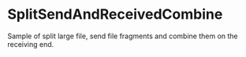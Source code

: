 # SplitSendAndReceivedCombine
Sample of split large file, send file fragments and combine them on the receiving end.
